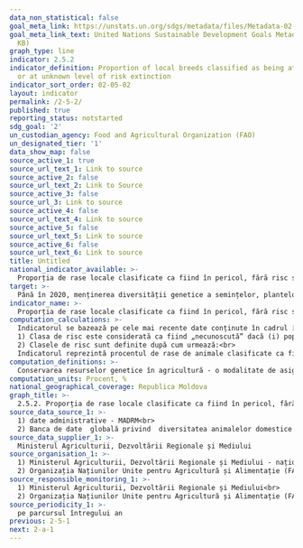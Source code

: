 ```yaml
---
data_non_statistical: false
goal_meta_link: https://unstats.un.org/sdgs/metadata/files/Metadata-02-05-02.pdf
goal_meta_link_text: United Nations Sustainable Development Goals Metadata (PDF 220
  KB)
graph_type: line
indicator: 2.5.2
indicator_definition: Proportion of local breeds classified as being at risk, not-at-risk
  or at unknown level of risk extinction
indicator_sort_order: 02-05-02
layout: indicator
permalink: /2-5-2/
published: true
reporting_status: notstarted
sdg_goal: '2'
un_custodian_agency: Food and Agricultural Organization (FAO)
un_designated_tier: '1'
data_show_map: false
source_active_1: true
source_url_text_1: Link to source
source_active_2: false
source_url_text_2: Link to Source
source_active_3: false
source_url_3: Link to source
source_active_4: false
source_url_text_4: Link to source
source_active_5: false
source_url_text_5: Link to source
source_active_6: false
source_url_text_6: Link to source
title: Untitled
national_indicator_available: >-
  Proporția de rase locale clasificate ca fiind în pericol, fără risc sau la un nivel necunoscut de risc de dispariție
target: >-
  Până în 2020, menținerea diversității genetice a semințelor, plantelor cultivate și animalelor de fermă și domestice și a speciilor lor sălbatice înrudite, inclusiv prin bănci de semințe și plante gestionate corect și diversificate la nivel național, regional și internațional, precum și promovarea accesului și un schimb corect și echitabil al beneficiilor care rezultă din utilizarea resurselor genetice și cunoștințelor tradiționale asociate, conform acordurilor internaționale
indicator_name: >-
  Proporția de rase locale clasificate ca fiind în pericol, fără risc sau la un nivel necunoscut de risc de dispariție
computation_calculations: >-
  Indicatorul se bazează pe cele mai recente date conținute în cadrul [Băncii de date Globale pentru Resursele Animale Domestice FAO/AGAG  DAD-IS](http://dad.fao.org/) la momentul calculării. Clasele de risc sunt definite în funcție de mărimea populațiilor de rasă raportate în DAD-IS. <br> 
  1) Clasa de risc este considerată ca fiind „necunoscută” dacă (i) populația nu este raportată sau (ii) cea mai recentă mărime a populației raportate se referă la anul cu mai mult de 10 ani înainte de anul de calcul (punctul de întrerupere 10 ani).<br> 
  2) Clasele de risc sunt definite după cum urmează:<br> 
  Indicatorul reprezintă procentul de rase de animale clasificate ca fiind în risc, care nu sunt expuse riscului sau risc necunoscut de dispariție într-o perioadă de referință, precum și tendințele acestor procente.
computation_definitions: >-
  Conservarea resurselor genetice în agricultură - o modalitate de asigurare cu resurse necesare pentru a face față provocărilor cauzate de boli, dăunători și a schimbărilor de mediu noi și cele în evoluție. Cercetătorii folosesc caracterele specifice ale animalelor, culturilor și speciilor sălbatice în diverse scopuri, cum ar fi toleranța la salinitate, rezistența la boli și adaptabilitatea la schimbările climatice. [Conservarea resurselor genetice](https://agrobiznes.md/a-avut-loc-conferinta-internationala-privind-conservarea-resurselor-genetice-vegetale-si-animale.html), de asemenea, le oferă producătorilor diversitatea necesară pentru a se adapta piețelor în schimbare.
computation_units: Procent, %
national_geographical_coverage: Republica Moldova
graph_title: >-
  2.5.2. Proporția de rase locale clasificate ca fiind în pericol, fără risc sau la un nivel necunoscut de risc de dispariție
source_data_source_1: >-
  1) date administrative - MADRM<br> 
  2) Banca de date  globală privind  diversitatea animalelor domestice (DAD IS) - FAO/AGAG
source_data_supplier_1: >-
  Ministerul Agriculturii, Dezvoltării Regionale și Mediului
source_organisation_1: >-
  1) Ministerul Agriculturii, Dezvoltării Regionale și Mediului - național<br> 
  2) Organizația Națiunilor Unite pentru Agricultură și Alimentație (FAO) - global
source_responsible_monitoring_1: >-
  1) Ministerul Agriculturii, Dezvoltării Regionale și Mediului<br> 
  2) Organizația Națiunilor Unite pentru Agricultură și Alimentație (FAO)
source_periodicity_1: >-
  pe parcursul întregului an
previous: 2-5-1
next: 2-a-1
---
```

